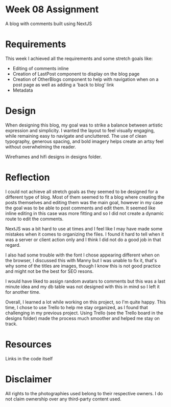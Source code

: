 # Week 08 Assignment

A blog with comments built using NextJS

# Requirements

This week I achieved all the requirements and some stretch goals like:

- Editing of comments inline
- Creation of LastPost component to display on the blog page
- Creation of OtherBlogs component to help with navigation when on a post page as well as adding a 'back to blog' link
- Metadata

# Design

When designing this blog, my goal was to strike a balance between artistic expression and simplicity. I wanted the layout to feel visually engaging, while remaining easy to navigate and uncluttered. The use of clean typography, generous spacing, and bold imagery helps create an artsy feel without overwhelming the reader.

Wireframes and hifi designs in designs folder.

# Reflection

I could not achieve all stretch goals as they seemed to be designed for a different type of blog. Most of them seemed to fit a blog where creating the posts themselves and editing them was the main goal, however in my case the goal was to be able to post comments and edit them. It seemed like inline editing in this case was more fitting and so I did not create a dynamic route to edit the comments.

NextJS was a bit hard to use at times and I feel like I may have made some mistakes when it comes to organizing the files. I found it hard to tell when it was a server or client action only and I think I did not do a good job in that regard.

I also had some trouble with the font I chose appearing different when on the browser, I discussed this with Manny but I was unable to fix it, that's why some of the titles are images, though I know this is not good practice and might not be the best for SEO resons.

I would have liked to assign random avatars to comments but this was a last minute idea and my db table was not designed with this in mind so I left it for another time.

Overall, I learned a lot while working on this project, so I'm quite happy. This time, I chose to use Trello to help me stay organized, as I found that challenging in my previous project. Using Trello (see the Trello board in the designs folder) made the process much smoother and helped me stay on track.

# Resources

Links in the code itself

# Disclaimer

All rights to the photographies used belong to their respective owners. I do not claim ownership over any third-party content used.
